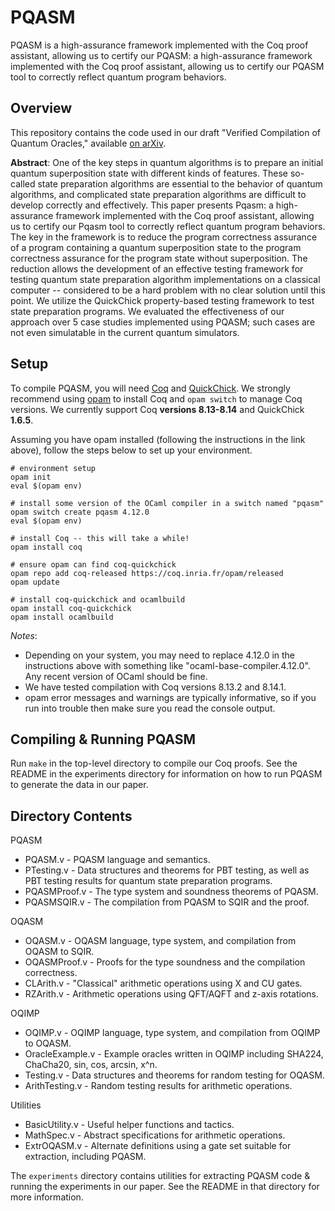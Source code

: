 # PQASM

PQASM is a high-assurance framework implemented with the Coq proof assistant, allowing us to certify our PQASM: a high-assurance framework implemented with the Coq proof assistant, allowing us to certify our PQASM tool to correctly reflect quantum program behaviors. 

## Overview

This repository contains the code used in our draft "Verified Compilation of Quantum Oracles," available [on arXiv](https://arxiv.org/pdf/2112.06700.pdf).

**Abstract**: One of the key steps in quantum algorithms is to prepare an initial quantum superposition state with different kinds of features. These so-called state preparation algorithms are essential to the behavior of quantum algorithms, and complicated state preparation algorithms are difficult to develop correctly and effectively. This paper presents Pqasm: a high-assurance framework implemented with the Coq proof assistant, allowing us to certify our Pqasm tool to correctly reflect quantum program behaviors. The key in the framework is to reduce the program correctness assurance of a program containing a quantum superposition state to the program correctness assurance for the program state without superposition. The reduction allows the development of an effective testing framework for testing quantum state preparation algorithm implementations on a classical computer -- considered to be a hard problem with no clear solution until this point. We utilize the QuickChick property-based testing framework to test state preparation programs. We evaluated the effectiveness of our approach over 5 case studies implemented using PQASM; such cases are not even simulatable in the current quantum simulators.

## Setup

To compile PQASM, you will need [Coq](https://coq.inria.fr/) and [QuickChick](https://github.com/QuickChick/QuickChick). We strongly recommend using [opam](https://opam.ocaml.org/doc/Install.html) to install Coq and `opam switch` to manage Coq versions. We currently support Coq **versions 8.13-8.14** and QuickChick **1.6.5**.

Assuming you have opam installed (following the instructions in the link above), follow the steps below to set up your environment.
```
# environment setup
opam init
eval $(opam env)

# install some version of the OCaml compiler in a switch named "pqasm"
opam switch create pqasm 4.12.0
eval $(opam env)

# install Coq -- this will take a while!
opam install coq

# ensure opam can find coq-quickchick
opam repo add coq-released https://coq.inria.fr/opam/released
opam update

# install coq-quickchick and ocamlbuild
opam install coq-quickchick
opam install ocamlbuild
```

*Notes*:
* Depending on your system, you may need to replace 4.12.0 in the instructions above with something like "ocaml-base-compiler.4.12.0". Any recent version of OCaml should be fine. 
* We have tested compilation with Coq versions 8.13.2 and 8.14.1.
* opam error messages and warnings are typically informative, so if you run into trouble then make sure you read the console output.

## Compiling & Running PQASM

Run `make` in the top-level directory to compile our Coq proofs. See the README in the experiments directory for information on how to run PQASM to generate the data in our paper.

## Directory Contents

PQASM
* PQASM.v -  PQASM language and semantics.
* PTesting.v -  Data structures and theorems for PBT testing, as well as PBT testing results for quantum state preparation programs.
* PQASMProof.v - The type system and soundness theorems of PQASM.
* PQASMSQIR.v - The compilation from PQASM to SQIR and the proof.

OQASM
* OQASM.v - OQASM language, type system, and compilation from OQASM to SQIR.
* OQASMProof.v - Proofs for the type soundness and the compilation correctness.
* CLArith.v - "Classical" arithmetic operations using X and CU gates.
* RZArith.v - Arithmetic operations using QFT/AQFT and z-axis rotations.

OQIMP
* OQIMP.v - OQIMP language, type system, and compilation from OQIMP to OQASM.
* OracleExample.v - Example oracles written in OQIMP including SHA224, ChaCha20, sin, cos, arcsin, x^n.
* Testing.v - Data structures and theorems for random testing for OQASM.
* ArithTesting.v - Random testing results for arithmetic operations.

Utilities
* BasicUtility.v - Useful helper functions and tactics.
* MathSpec.v - Abstract specifications for arithmetic operations.
* ExtrOQASM.v - Alternate definitions using a gate set suitable for extraction, including PQASM.

The `experiments` directory contains utilities for extracting PQASM code & running the experiments in our paper. See the README in that directory for more information.


